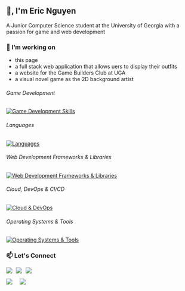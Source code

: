 ## 👋, I'm Eric Nguyen
A Junior Computer Science student at the University of Georgia with a passion for game and web development

### 🔭 I’m working on
- this page 
- a full stack web application that allows uers to display their outfits
- a website for the Game Builders Club at UGA
- a visual novel game as the 2D background artist

###### Game Development 
[![Game Development Skills](https://skillicons.dev/icons?i=godot,blender)](https://skillicons.dev)

###### Languages 
[![Languages](https://skillicons.dev/icons?i=c,py,js,html,css,java)](https://skillicons.dev)

###### Web Development Frameworks & Libraries
[![Web Development Frameworks & Libraries](https://skillicons.dev/icons?i=nextjs,nodejs,react,tailwind)](https://skillicons.dev)

###### Cloud, DevOps & CI/CD
[![Cloud & DevOps](https://skillicons.dev/icons?i=docker,kubernetes,terraform,jenkins)](https://skillicons.dev)

###### Operating Systems & Tools
[![Operating Systems & Tools](https://skillicons.dev/icons?i=linux,debian,vscode,eclipse,emacs,figma,latex,obsidian)](https://skillicons.dev)

### 📫 Let's Connect
<div display="flex" style="display: flex; gap: 10px; font-size: 0;">
  <a href="https://www.linkedin.com/in/eric-o-nguyen/">
    <img src="https://img.shields.io/badge/linkedin-%230077B5.svg?style=for-the-badge&logo=linkedin&logoColor=white" alt="LinkedIn">
  </a>
  <a href="https://x.com/Ortiducal">
    <img src="https://img.shields.io/badge/Ortiducal-%23000000.svg?style=for-the-badge&logo=X&logoColor=white" alt="X"/>
  </a>
  <a href="">
    <img src="https://img.shields.io/badge/opuhlos-%235865F2.svg?style=for-the-badge&logo=discord&logoColor=white" alt="discord"/>
  </a>
</div>

<p>
  <a href="https://x.com/Ortiducal"><img src="https://img.shields.io/badge/twitter-%23000000.svg?&style=for-the-badge&logo=X&logoColor=white" /></a>&nbsp;&nbsp;&nbsp;&nbsp;
  <a href="https://www.linkedin.com/in/eric-o-nguyen/"><img src="https://img.shields.io/badge/linkedin-%230077B5.svg?&style=for-the-badge&logo=linkedin&logoColor=white" /></a>&nbsp;&nbsp;&nbsp;&nbsp;

</p>